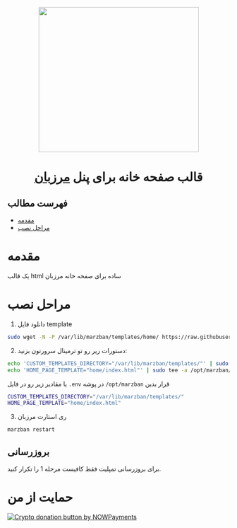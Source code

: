 <p align="center">
  <a href="https://github.com/oXIIIo/marzban-template/tree/master/home" target="_blank" rel="noopener noreferrer">
    <picture>
      <source media="(prefers-color-scheme: dark)" srcset="https://raw.githubusercontent.com/oXIIIo/marzban-template/master/home/preview.gif">
      <img width="363" height="328" src="https://raw.githubusercontent.com/Mjzaret/marzban-template/master/home/preview.gif">
    </picture>
  </a>
</p>
<h1 align="center"/>قالب صفحه خانه برای پنل  <a href="https://github.com/Gozargah/Marzban">مرزبان</a></h1>

## فهرست مطالب
- [مقدمه](#مقدمه)
- [مراحل نصب](#مراحل-نصب)

# مقدمه
یک قالب html ساده برای صفحه خانه مرزبان

# مراحل نصب
1. دانلود فایل template
```sh
sudo wget -N -P /var/lib/marzban/templates/home/ https://raw.githubusercontent.com/oXIIIo/marzban-template/master/home/index.html
```

2. دستورات زیر رو تو ترمینال سرورتون بزنید:
```sh
echo 'CUSTOM_TEMPLATES_DIRECTORY="/var/lib/marzban/templates/"' | sudo tee -a /opt/marzban/.env
echo 'HOME_PAGE_TEMPLATE="home/index.html"' | sudo tee -a /opt/marzban/.env
```
یا مقادیر زیر رو در فایل `.env` در پوشه `/opt/marzban` قرار بدین
```sh
CUSTOM_TEMPLATES_DIRECTORY="/var/lib/marzban/templates/"
HOME_PAGE_TEMPLATE="home/index.html"
```

3. ری استارت مرزبان
```sh
marzban restart
```

## بروزرسانی
برای بروزرسانی تمپلیت فقط کافیست مرحله 1 را تکرار کنید.

# حمایت از من

<a href="https://nowpayments.io/donation?api_key=MG750CX-D7AMMH9-QWARQ7V-9ZKH9XQ&source=lk_donation&medium=referral" target="_blank">
  <img src="https://nowpayments.io/images/embeds/donation-button-black.svg" alt="Crypto donation button by NOWPayments">
</a>
